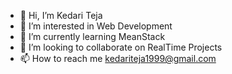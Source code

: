 - 👋 Hi, I’m Kedari Teja
- 👀 I’m interested in Web Development
- 🌱 I’m currently learning MeanStack
- 💞️ I’m looking to collaborate on RealTime Projects
- 📫 How to reach me kedariteja1999@gmail.com

<!---
teja0594/teja0594 is a ✨ special ✨ repository because its `README.md` (this file) appears on your GitHub profile.
You can click the Preview link to take a look at your changes.
--->
